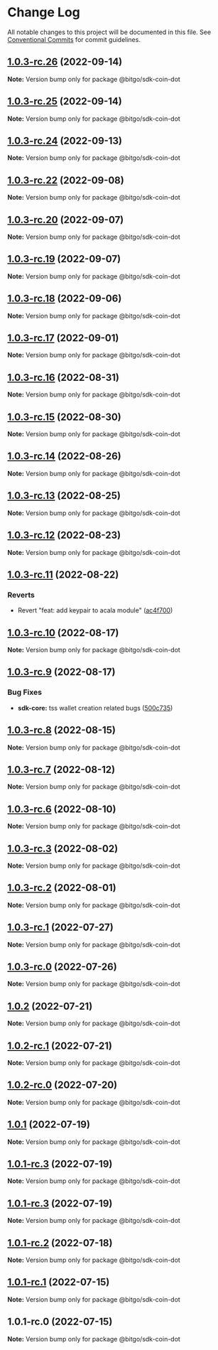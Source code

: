 # Change Log

All notable changes to this project will be documented in this file.
See [Conventional Commits](https://conventionalcommits.org) for commit guidelines.

## [1.0.3-rc.26](https://github.com/BitGo/BitGoJS/compare/@bitgo/sdk-coin-dot@1.0.3-rc.25...@bitgo/sdk-coin-dot@1.0.3-rc.26) (2022-09-14)

**Note:** Version bump only for package @bitgo/sdk-coin-dot





## [1.0.3-rc.25](https://github.com/BitGo/BitGoJS/compare/@bitgo/sdk-coin-dot@1.0.3-rc.24...@bitgo/sdk-coin-dot@1.0.3-rc.25) (2022-09-14)

**Note:** Version bump only for package @bitgo/sdk-coin-dot





## [1.0.3-rc.24](https://github.com/BitGo/BitGoJS/compare/@bitgo/sdk-coin-dot@1.0.3-rc.23...@bitgo/sdk-coin-dot@1.0.3-rc.24) (2022-09-13)

**Note:** Version bump only for package @bitgo/sdk-coin-dot





## [1.0.3-rc.22](https://github.com/BitGo/BitGoJS/compare/@bitgo/sdk-coin-dot@1.0.3-rc.21...@bitgo/sdk-coin-dot@1.0.3-rc.22) (2022-09-08)

**Note:** Version bump only for package @bitgo/sdk-coin-dot





## [1.0.3-rc.20](https://github.com/BitGo/BitGoJS/compare/@bitgo/sdk-coin-dot@1.0.3-rc.19...@bitgo/sdk-coin-dot@1.0.3-rc.20) (2022-09-07)

**Note:** Version bump only for package @bitgo/sdk-coin-dot





## [1.0.3-rc.19](https://github.com/BitGo/BitGoJS/compare/@bitgo/sdk-coin-dot@1.0.3-rc.18...@bitgo/sdk-coin-dot@1.0.3-rc.19) (2022-09-07)

**Note:** Version bump only for package @bitgo/sdk-coin-dot





## [1.0.3-rc.18](https://github.com/BitGo/BitGoJS/compare/@bitgo/sdk-coin-dot@1.0.3-rc.17...@bitgo/sdk-coin-dot@1.0.3-rc.18) (2022-09-06)

**Note:** Version bump only for package @bitgo/sdk-coin-dot





## [1.0.3-rc.17](https://github.com/BitGo/BitGoJS/compare/@bitgo/sdk-coin-dot@1.0.3-rc.16...@bitgo/sdk-coin-dot@1.0.3-rc.17) (2022-09-01)

**Note:** Version bump only for package @bitgo/sdk-coin-dot





## [1.0.3-rc.16](https://github.com/BitGo/BitGoJS/compare/@bitgo/sdk-coin-dot@1.0.3-rc.15...@bitgo/sdk-coin-dot@1.0.3-rc.16) (2022-08-31)

**Note:** Version bump only for package @bitgo/sdk-coin-dot





## [1.0.3-rc.15](https://github.com/BitGo/BitGoJS/compare/@bitgo/sdk-coin-dot@1.0.3-rc.14...@bitgo/sdk-coin-dot@1.0.3-rc.15) (2022-08-30)

**Note:** Version bump only for package @bitgo/sdk-coin-dot





## [1.0.3-rc.14](https://github.com/BitGo/BitGoJS/compare/@bitgo/sdk-coin-dot@1.0.3-rc.13...@bitgo/sdk-coin-dot@1.0.3-rc.14) (2022-08-26)

**Note:** Version bump only for package @bitgo/sdk-coin-dot





## [1.0.3-rc.13](https://github.com/BitGo/BitGoJS/compare/@bitgo/sdk-coin-dot@1.0.3-rc.12...@bitgo/sdk-coin-dot@1.0.3-rc.13) (2022-08-25)

**Note:** Version bump only for package @bitgo/sdk-coin-dot





## [1.0.3-rc.12](https://github.com/BitGo/BitGoJS/compare/@bitgo/sdk-coin-dot@1.0.3-rc.11...@bitgo/sdk-coin-dot@1.0.3-rc.12) (2022-08-23)

**Note:** Version bump only for package @bitgo/sdk-coin-dot





## [1.0.3-rc.11](https://github.com/BitGo/BitGoJS/compare/@bitgo/sdk-coin-dot@1.0.3-rc.10...@bitgo/sdk-coin-dot@1.0.3-rc.11) (2022-08-22)


### Reverts

* Revert "feat: add keypair to acala module" ([ac4f700](https://github.com/BitGo/BitGoJS/commit/ac4f7001f7e77e6bfce4bb49d7fe4307d51c70b7))





## [1.0.3-rc.10](https://github.com/BitGo/BitGoJS/compare/@bitgo/sdk-coin-dot@1.0.3-rc.9...@bitgo/sdk-coin-dot@1.0.3-rc.10) (2022-08-17)

**Note:** Version bump only for package @bitgo/sdk-coin-dot





## [1.0.3-rc.9](https://github.com/BitGo/BitGoJS/compare/@bitgo/sdk-coin-dot@1.0.3-rc.8...@bitgo/sdk-coin-dot@1.0.3-rc.9) (2022-08-17)


### Bug Fixes

* **sdk-core:** tss wallet creation related bugs ([500c735](https://github.com/BitGo/BitGoJS/commit/500c73527edd902b65cfd784ea1022a21e0f6319))





## [1.0.3-rc.8](https://github.com/BitGo/BitGoJS/compare/@bitgo/sdk-coin-dot@1.0.3-rc.7...@bitgo/sdk-coin-dot@1.0.3-rc.8) (2022-08-15)

**Note:** Version bump only for package @bitgo/sdk-coin-dot





## [1.0.3-rc.7](https://github.com/BitGo/BitGoJS/compare/@bitgo/sdk-coin-dot@1.0.3-rc.6...@bitgo/sdk-coin-dot@1.0.3-rc.7) (2022-08-12)

**Note:** Version bump only for package @bitgo/sdk-coin-dot





## [1.0.3-rc.6](https://github.com/BitGo/BitGoJS/compare/@bitgo/sdk-coin-dot@1.0.3-rc.5...@bitgo/sdk-coin-dot@1.0.3-rc.6) (2022-08-10)

**Note:** Version bump only for package @bitgo/sdk-coin-dot





## [1.0.3-rc.3](https://github.com/BitGo/BitGoJS/compare/@bitgo/sdk-coin-dot@1.0.3-rc.2...@bitgo/sdk-coin-dot@1.0.3-rc.3) (2022-08-02)

**Note:** Version bump only for package @bitgo/sdk-coin-dot





## [1.0.3-rc.2](https://github.com/BitGo/BitGoJS/compare/@bitgo/sdk-coin-dot@1.0.3-rc.1...@bitgo/sdk-coin-dot@1.0.3-rc.2) (2022-08-01)

**Note:** Version bump only for package @bitgo/sdk-coin-dot





## [1.0.3-rc.1](https://github.com/BitGo/BitGoJS/compare/@bitgo/sdk-coin-dot@1.0.3-rc.0...@bitgo/sdk-coin-dot@1.0.3-rc.1) (2022-07-27)

**Note:** Version bump only for package @bitgo/sdk-coin-dot





## [1.0.3-rc.0](https://github.com/BitGo/BitGoJS/compare/@bitgo/sdk-coin-dot@1.0.2...@bitgo/sdk-coin-dot@1.0.3-rc.0) (2022-07-26)

**Note:** Version bump only for package @bitgo/sdk-coin-dot





## [1.0.2](https://github.com/BitGo/BitGoJS/compare/@bitgo/sdk-coin-dot@1.0.2-rc.1...@bitgo/sdk-coin-dot@1.0.2) (2022-07-21)

**Note:** Version bump only for package @bitgo/sdk-coin-dot





## [1.0.2-rc.1](https://github.com/BitGo/BitGoJS/compare/@bitgo/sdk-coin-dot@1.0.2-rc.0...@bitgo/sdk-coin-dot@1.0.2-rc.1) (2022-07-21)

**Note:** Version bump only for package @bitgo/sdk-coin-dot





## [1.0.2-rc.0](https://github.com/BitGo/BitGoJS/compare/@bitgo/sdk-coin-dot@1.0.1...@bitgo/sdk-coin-dot@1.0.2-rc.0) (2022-07-20)

**Note:** Version bump only for package @bitgo/sdk-coin-dot





## [1.0.1](https://github.com/BitGo/BitGoJS/compare/@bitgo/sdk-coin-dot@1.0.1-rc.3...@bitgo/sdk-coin-dot@1.0.1) (2022-07-19)

**Note:** Version bump only for package @bitgo/sdk-coin-dot





## [1.0.1-rc.3](https://github.com/BitGo/BitGoJS/compare/@bitgo/sdk-coin-dot@1.0.1-rc.1...@bitgo/sdk-coin-dot@1.0.1-rc.3) (2022-07-19)

**Note:** Version bump only for package @bitgo/sdk-coin-dot

## [1.0.1-rc.3](https://github.com/BitGo/BitGoJS/compare/@bitgo/sdk-coin-dot@1.0.1-rc.1...@bitgo/sdk-coin-dot@1.0.1-rc.3) (2022-07-19)

**Note:** Version bump only for package @bitgo/sdk-coin-dot

## [1.0.1-rc.2](https://github.com/BitGo/BitGoJS/compare/@bitgo/sdk-coin-dot@1.0.1-rc.1...@bitgo/sdk-coin-dot@1.0.1-rc.2) (2022-07-18)

**Note:** Version bump only for package @bitgo/sdk-coin-dot

## [1.0.1-rc.1](https://github.com/BitGo/BitGoJS/compare/@bitgo/sdk-coin-dot@1.0.1-rc.0...@bitgo/sdk-coin-dot@1.0.1-rc.1) (2022-07-15)

**Note:** Version bump only for package @bitgo/sdk-coin-dot

## 1.0.1-rc.0 (2022-07-15)

**Note:** Version bump only for package @bitgo/sdk-coin-dot
